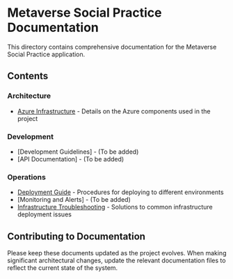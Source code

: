 # Metaverse Social Practice Documentation

This directory contains comprehensive documentation for the Metaverse Social Practice application.

## Contents

### Architecture
- [Azure Infrastructure](azure-infrastructure.md) - Details on the Azure components used in the project

### Development
- [Development Guidelines] - (To be added)
- [API Documentation] - (To be added)

### Operations
- [Deployment Guide](deployment-guide.md) - Procedures for deploying to different environments
- [Monitoring and Alerts] - (To be added)
- [Infrastructure Troubleshooting](infrastructure-troubleshooting.md) - Solutions to common infrastructure deployment issues

## Contributing to Documentation

Please keep these documents updated as the project evolves. When making significant architectural changes, update the relevant documentation files to reflect the current state of the system.
